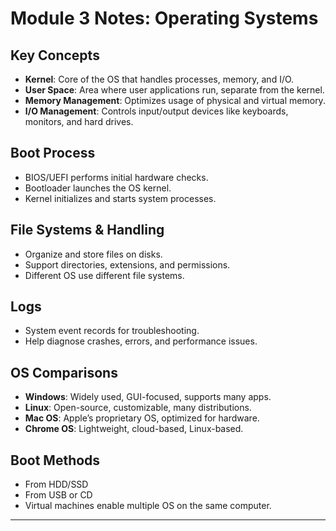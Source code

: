 # Module 3 Notes: Operating Systems

## Key Concepts
- **Kernel**: Core of the OS that handles processes, memory, and I/O.
- **User Space**: Area where user applications run, separate from the kernel.
- **Memory Management**: Optimizes usage of physical and virtual memory.
- **I/O Management**: Controls input/output devices like keyboards, monitors, and hard drives.

## Boot Process
- BIOS/UEFI performs initial hardware checks.
- Bootloader launches the OS kernel.
- Kernel initializes and starts system processes.

## File Systems & Handling
- Organize and store files on disks.
- Support directories, extensions, and permissions.
- Different OS use different file systems.

## Logs
- System event records for troubleshooting.
- Help diagnose crashes, errors, and performance issues.

## OS Comparisons
- **Windows**: Widely used, GUI-focused, supports many apps.
- **Linux**: Open-source, customizable, many distributions.
- **Mac OS**: Apple’s proprietary OS, optimized for hardware.
- **Chrome OS**: Lightweight, cloud-based, Linux-based.

## Boot Methods
- From HDD/SSD
- From USB or CD
- Virtual machines enable multiple OS on the same computer.

---
